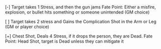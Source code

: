 [-] Target takes 1 Stress, and then the gun jams
Fate Point: Either a misfire, explosion, or bullet hits something or someone unintended (GM choice)

[ ] Target takes 2 stress and Gains the Complication Shot in the Arm or Leg (GM or player choice)

[+] Chest Shot, Deals 4 Stress, if it drops the person, they are Dead.
Fate Point: Head Shot, target is Dead unless they can mitigate it